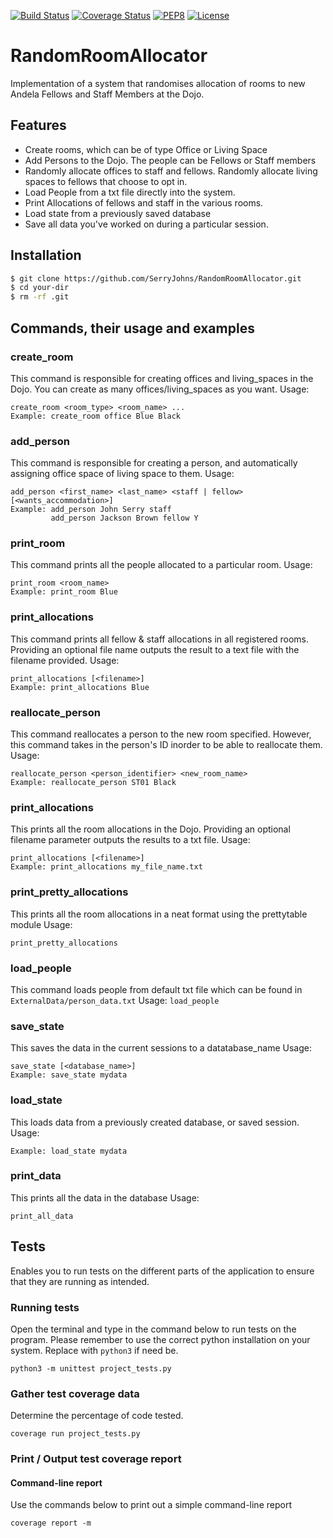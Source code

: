 [![Build Status](https://travis-ci.org/SerryJohns/RandomRoomAllocator.svg?branch=master)](https://travis-ci.org/SerryJohns/RandomRoomAllocator)
[![Coverage Status](https://coveralls.io/repos/github/SerryJohns/RandomRoomAllocator/badge.svg?branch=master)](https://coveralls.io/github/SerryJohns/RandomRoomAllocator?branch=master)
[![PEP8](https://img.shields.io/badge/code%20style-pep8-orange.svg)](https://www.python.org/dev/peps/pep-0008/)
[![License](https://img.shields.io/badge/License-Apache%202.0-blue.svg)](https://opensource.org/licenses/Apache-2.0)

# RandomRoomAllocator
Implementation of a system that randomises allocation of rooms to new Andela Fellows and Staff Members at the Dojo.

## Features
* Create rooms, which can be of type Office or Living Space
* Add Persons to the Dojo. The people can be Fellows or Staff members
* Randomly allocate offices to staff and fellows. Randomly allocate living spaces to fellows that choose to opt in.
* Load People from a txt file directly into the system.
* Print Allocations of fellows and staff in the various rooms.
* Load state from a previously saved database
* Save all data you've worked on during a particular session.

## Installation
```sh
$ git clone https://github.com/SerryJohns/RandomRoomAllocator.git
$ cd your-dir
$ rm -rf .git
``` 
## Commands, their usage and examples

### create_room
This command is responsible for creating offices and living_spaces in the Dojo. You can create as many offices/living_spaces as you want.
Usage: 
```
create_room <room_type> <room_name> ...
Example: create_room office Blue Black
```
### add_person
This command is responsible for creating a person, and automatically assigning office space of living space to them.
Usage: 
```
add_person <first_name> <last_name> <staff | fellow> [<wants_accommodation>]
Example: add_person John Serry staff
         add_person Jackson Brown fellow Y
```

### print_room
This command prints all the people allocated to a particular room.
Usage: 
```
print_room <room_name>
Example: print_room Blue
```

### print_allocations
This command prints all fellow & staff allocations in all registered rooms. Providing an optional file name outputs the result to a text file with the filename provided.
Usage: 
```
print_allocations [<filename>]
Example: print_allocations Blue
```

### reallocate_person
This command reallocates a person to the new room specified. However, this command takes in the person's ID inorder to be able to reallocate them.
Usage: 
```
reallocate_person <person_identifier> <new_room_name>
Example: reallocate_person ST01 Black
```

### print_allocations
This prints all the room allocations in the Dojo. Providing an optional filename parameter outputs the results to a txt file.
Usage: 
```
print_allocations [<filename>]
Example: print_allocations my_file_name.txt
```

### print_pretty_allocations
This prints all the room allocations in a neat format using the prettytable module
Usage: 
```
print_pretty_allocations
```

### load_people
This command loads people from default txt file which can be found in ``` ExternalData/person_data.txt ```
Usage: 
``` load_people ```

### save_state
This saves the data in the current sessions to a datatabase_name
Usage: 
```
save_state [<database_name>]
Example: save_state mydata
```

### load_state
This loads data from a previously created database, or saved session.
Usage: 
``` load_state <sqlite_database>
Example: load_state mydata
```
### print_data
This prints all the data in the database
Usage: 
```
print_all_data
```
## Tests

Enables you to run tests on the different parts of the application to ensure that they are running as intended.

### Running tests
Open the terminal and type in the command below to run tests on the program.
Please remember to use the correct python installation on your system. Replace with ```python3``` if need be.
```
python3 -m unittest project_tests.py
```

### Gather test coverage data
Determine the percentage of code tested.

```
coverage run project_tests.py
```
### Print / Output test coverage report

#### Command-line report
Use the commands below to print out a simple command-line report

```
coverage report -m
```
